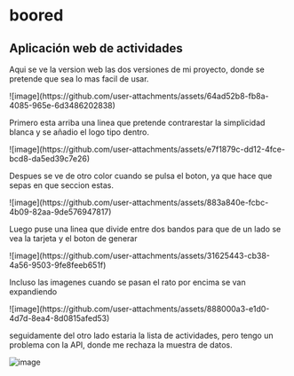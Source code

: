 # boored
<!-- README.md -->

<h2>Aplicación web de actividades</h2>

<p>Aqui se ve la version web las dos versiones de mi proyecto, donde se pretende que sea lo mas facil de usar.</p>
![image](https://github.com/user-attachments/assets/64ad52b8-fb8a-4085-965e-6d3486202838)





<p>Primero esta arriba una linea que pretende contrarestar la simplicidad blanca y se añadio el logo tipo dentro.</p>
![image](https://github.com/user-attachments/assets/e7f1879c-dd12-4fce-bcd8-da5ed39c7e26)





<p>Despues se ve de otro color cuando se pulsa el boton, ya que hace que sepas en que seccion estas.</p>
![image](https://github.com/user-attachments/assets/883a840e-fcbc-4b09-82aa-9de576947817)






<p>Luego puse una linea que divide entre dos bandos para que de un lado se vea la tarjeta y el boton de generar </p>
![image](https://github.com/user-attachments/assets/31625443-cb38-4a56-9503-9fe8feeb651f)



<p>Incluso las imagenes cuando se pasan el rato por encima se van expandiendo</p>
![image](https://github.com/user-attachments/assets/888000a3-e1d0-4d7d-8ea4-8d0815afed53)






<p>seguidamente del otro lado estaria la lista de actividades, pero tengo un problema con la API, donde me rechaza la muestra de datos.</p>

![image](https://github.com/user-attachments/assets/ad17eb1e-8e61-4401-ab01-3134a5c5a049)


